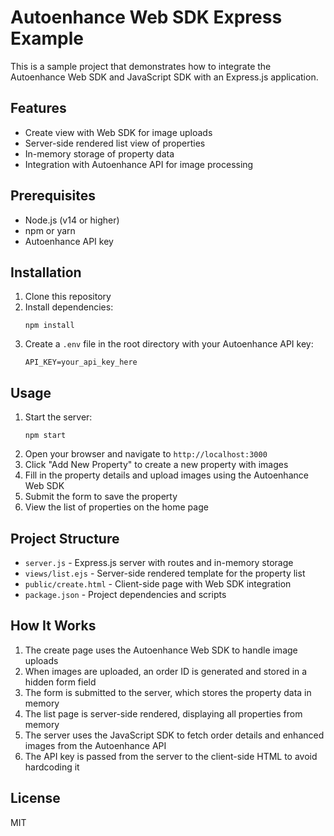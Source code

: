 # Autoenhance Web SDK Express Example

This is a sample project that demonstrates how to integrate the Autoenhance Web SDK and JavaScript SDK with an Express.js application.

## Features

- Create view with Web SDK for image uploads
- Server-side rendered list view of properties
- In-memory storage of property data
- Integration with Autoenhance API for image processing

## Prerequisites

- Node.js (v14 or higher)
- npm or yarn
- Autoenhance API key

## Installation

1. Clone this repository
2. Install dependencies:
   ```
   npm install
   ```
3. Create a `.env` file in the root directory with your Autoenhance API key:
   ```
   API_KEY=your_api_key_here
   ```

## Usage

1. Start the server:
   ```
   npm start
   ```
2. Open your browser and navigate to `http://localhost:3000`
3. Click "Add New Property" to create a new property with images
4. Fill in the property details and upload images using the Autoenhance Web SDK
5. Submit the form to save the property
6. View the list of properties on the home page

## Project Structure

- `server.js` - Express.js server with routes and in-memory storage
- `views/list.ejs` - Server-side rendered template for the property list
- `public/create.html` - Client-side page with Web SDK integration
- `package.json` - Project dependencies and scripts

## How It Works

1. The create page uses the Autoenhance Web SDK to handle image uploads
2. When images are uploaded, an order ID is generated and stored in a hidden form field
3. The form is submitted to the server, which stores the property data in memory
4. The list page is server-side rendered, displaying all properties from memory
5. The server uses the JavaScript SDK to fetch order details and enhanced images from the Autoenhance API
6. The API key is passed from the server to the client-side HTML to avoid hardcoding it

## License

MIT 